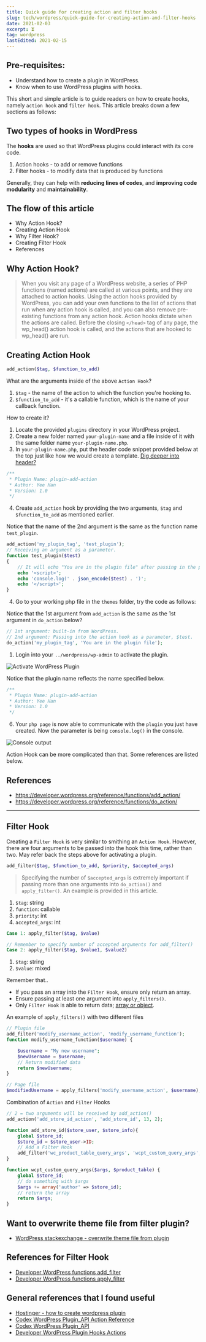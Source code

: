 ```yaml
---
title: Quick guide for creating action and filter hooks
slug: tech/wordpress/quick-guide-for-creating-action-and-filter-hooks
date: 2021-02-03
excerpt: ⏳
tag: wordpress
lastEdited: 2021-02-15
---
```


## Pre-requisites:

-   Understand how to create a plugin in WordPress.
-   Know when to use WordPress plugins with hooks.

This short and simple article is to guide readers on how to create hooks, namely `action hook` and `filter hook`. This article breaks down a few sections as follows:

## Two types of hooks in WordPress

The **hooks** are used so that WordPress plugins could interact with its core code.

1. Action hooks - to add or remove functions
2. Filter hooks - to modify data that is produced by functions

Generally, they can help with **reducing lines of codes**, and **improving code modularity** and **maintainability**.

## The flow of this article

-   Why Action Hook?
-   Creating Action Hook
-   Why Filter Hook?
-   Creating Filter Hook
-   References

<!-- - tl;dr -->

## Why Action Hook?

> When you visit any page of a WordPress website, a series of PHP functions (named actions) are called at various points, and they are attached to action hooks. Using the action hooks provided by WordPress, you can add your own functions to the list of actions that run when any action hook is called, and you can also remove pre-existing functions from any action hook. Action hooks dictate when the actions are called. Before the closing `</head>` tag of any page, the wp_head() action hook is called, and the actions that are hooked to wp_head() are run.

## Creating Action Hook

```php
add_action($tag, $function_to_add)
```

What are the arguments inside of the above `Action Hook`?

1. `$tag` - the name of the action to which the function you're hooking to.
2. `$function_to_add` - it's a callable function, which is the name of your callback function.

How to create it?

1. Locate the provided `plugins` directory in your WordPress project.
2. Create a new folder named `your-plugin-name` and a file inside of it with the same folder name `your-plugin-name.php`.
3. In `your-plugin-name.php`, put the header code snippet provided below at the top just like how we would create a template. [Dig deeper into header?](https://developer.wordpress.org/plugins/plugin-basics/header-requirements/)

```php
/**
 * Plugin Name: plugin-add-action
 * Author: Yee Han
 * Version: 1.0
 */
```

4. Create `add_action` hook by providing the two arguments, `$tag` and `$function_to_add` as mentioned earlier.

Notice that the name of the 2nd argument is the same as the function name `test_plugin`.

```php
add_action('my_plugin_tag', 'test_plugin');
// Receiving an argument as a parameter.
function test_plugin($test)
{
    // It will echo "You are in the plugin file" after passing in the parameter.
    echo '<script>';
    echo 'console.log(' . json_encode($test) . ')';
    echo '</script>';
}
```

4. Go to your working php file in the `themes` folder, try the code as follows:

Notice that the 1st argument from `add_action` is the same as the 1st argument in `do_action` below?

```php
// 1st argument: built-in from WordPress.
// 2nd argument: Passing into the action hook as a parameter, $test.
do_action('my_plugin_tag', 'You are in the plugin file');
```

1. Login into your `../wordpress/wp-admin` to activate the plugin.

![Activate WordPress Plugin](/img-quick-guide-for-creating-action-and-filter-hooks/activate-wordpress-plugin.png)

Notice that the plugin name reflects the name specified below.

```php
/**
 * Plugin Name: plugin-add-action
 * Author: Yee Han
 * Version: 1.0
 */
```

6. Your `php page` is now able to communicate with the `plugin` you just have created. Now the parameter is being `console.log()` in the console.

![Console output](/img-quick-guide-for-creating-action-and-filter-hooks/console-output.png)

Action Hook can be more complicated than that. Some references are listed below.

## References

-   https://developer.wordpress.org/reference/functions/add_action/
-   https://developer.wordpress.org/reference/functions/do_action/

---

## Filter Hook

Creating a `Filter Hook` is very similar to smithing an `Action Hook`. However, there are four arguments to be passed into the hook this time, rather than two. May refer back the steps above for activating a plugin.

```php
add_filter($tag, $function_to_add, $priority, $accepted_args)
```

> Specifying the number of `$accepted_args` is extremely important if passing more than one arguments into `do_action()` and `apply_filter()`. An example is provided in this article.

1. `$tag`: string
2. `function`: callable
3. `priority`: int
4. `accepted_args`: int

```php
Case 1: apply_filter($tag, $value)

// Remember to specify number of accepted arguments for add_filter()
Case 2: apply_filter($tag, $value1, $value2)
```

1. `$tag`: string
2. `$value`: mixed

Remember that..

-   If you pass an array into the `Filter Hook`, ensure only return an array.
-   Ensure passing at least one argument into `apply_filters()`.
-   Only `Filter Hook` is able to return data; [array or object](https://wordpress.stackexchange.com/questions/99630/how-to-return-hook-data-when-multiple-parameters-are-present).

An example of `apply_filters()` with two different files

```php
// Plugin file
add_filter('modify_username_action', 'modify_username_function');
function modify_username_function($username) {

    $username = "My new username";
    $newUsername = $username;
    // Return modified data
    return $newUsername;
}

// Page file
$modifiedUsername = apply_filters('modify_username_action', $username);
```

Combination of `Action` and `Filter` Hooks

```php
// 2 = two arguments will be received by add_action()
add_action('add_store_id_action', 'add_store_id', 13, 2);

function add_store_id($store_user, $store_info){
    global $store_id;
    $store_id = $store_user->ID;
    // Add a Filter Hook
    add_filter('wc_product_table_query_args', 'wcpt_custom_query_args', 10, 2);
}

function wcpt_custom_query_args($args, $product_table) {
    global $store_id;
    // do something with $args
    $args += array('author' => $store_id);
    // return the array
    return $args;
}
```

## Want to overwrite theme file from filter plugin?

-   [WordPress stackexchange - overwrite theme file from plugin](https://wordpress.stackexchange.com/questions/258026/overwrite-theme-file-from-plugin)

## References for Filter Hook

-   [Developer WordPress functions add_filter](https://developer.wordpress.org/reference/functions/add_filter/)
-   [Developer WordPress functions apply_filter](https://developer.wordpress.org/reference/functions/apply_filters/)

## General references that I found useful

-   [Hostinger - how to create wordpress plugin](https://www.hostinger.my/tutorials/how-to-create-wordpress-plugin)
-   [Codex WordPress Plugin_API Action Reference](https://codex.wordpress.org/Plugin_API/Action_Reference)
-   [Codex WordPress Plugin_API](https://codex.wordpress.org/Plugin_API)
-   [Developer WordPress Plugin Hooks Actions](https://developer.wordpress.org/plugins/hooks/actions/)
